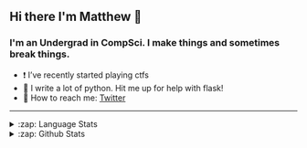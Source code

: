 ## Hi there I'm Matthew 👋

### I'm an Undergrad in CompSci. I make things and sometimes break things.
- ❗️ I’ve recently started playing ctfs
- 🐍 I write a lot of python. Hit me up for help with flask!
- 💬 How to reach me: [Twitter]

---

<details markdown='1'>

  <summary markdown='1'>:zap: Language Stats</summary>

[![Top Langs](https://github-readme-stats.vercel.app/api/top-langs/?username=MHogg66&layout=compact)](https://github.com/MHogg66/github-readme-stats)

</details>

<details markdown="1">
  <summary>:zap: Github Stats</summary>
  <img align="left" alt="codeSTACKr's Github Stats" src="https://github-readme-stats.vercel.app/api?username=MHogg66&show_icons=true&hide_border=true&count_private=true" />
</details>


</br>

[twitter]: https://twitter.com/gg41414141
